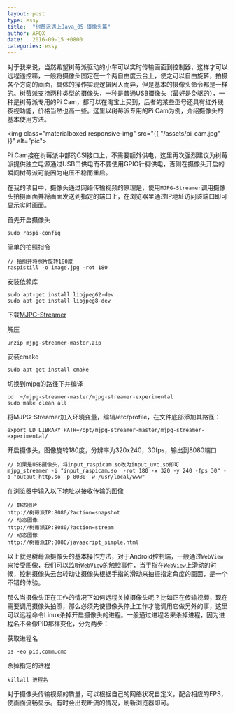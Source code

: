 ```yaml
---
layout: post
type: essy
title:  "树莓派遇上Java_05-摄像头篇"
author: APQX
date:   2016-09-15 +0800
categories: essy
---
```


对于我来说，当然希望树莓派驱动的小车可以实时传输画面到控制器，这样才可以远程遥控嘛，一般将摄像头固定在一个两自由度云台上，使之可以自由旋转，拍摄各个方向的画面，具体的操作实现逻辑因人而异，但是基本的摄像头命令都是一样的。树莓派支持两种类型的摄像头，一种是普通USB摄像头（最好是免驱的），一种是树莓派专用的Pi Cam，都可以在淘宝上买到，后者的某些型号还具有红外线夜视功能，价格当然也高一些。这里以树莓派专用的Pi Cam为例，介绍摄像头的基本使用方法。

<img class="materialboxed responsive-img" src="{{ "/assets/pi_cam.jpg" }}" alt="pic">

Pi Cam接在树莓派中部的CSI接口上，不需要额外供电，这里再次强烈建议为树莓派提供独立电源通过USB口供电而不要使用GPIO针脚供电，否则在摄像头开启的瞬间树莓派可能因为电压不稳而重启。

在我的项目中，摄像头通过网络传输视频的原理是，使用`MJPG-Streamer`调用摄像头拍摄画面并将画面发送到指定的端口上，在浏览器里通过IP地址访问该端口即可显示实时画面。

首先开启摄像头

```
sudo raspi-config
```

简单的拍照指令

```
// 拍照并将照片旋转180度
raspistill -o image.jpg -rot 180
```

安装依赖库

```
sudo apt-get install libjpeg62-dev
sudo apt-get install libjpeg8-dev
```

下载[MJPG-Streamer](https://github.com/jacksonliam/mjpg-streamer)

解压

```
unzip mjpg-streamer-master.zip
```

安装cmake

```
sudo apt-get install cmake
```

切换到mjpg的路径下并编译

```
cd  ~/mjpg-streamer-master/mjpg-streamer-experimental
sudo make clean all
```

将MJPG-Streamer加入环境变量，编辑/etc/profile，在文件底部添加其路径：

```
export LD_LIBRARY_PATH=/opt/mjpg-streamer-master/mjpg-streamer-experimental/
```

开启摄像头，图像旋转180度，分辨率为320x240，30fps，输出到8080端口

```
// 如果是USB摄像头，将input_raspicam.so改为input_uvc.so即可
mjpg_streamer -i "input_raspicam.so  -rot 180 -x 320 -y 240 -fps 30" -o "output_http.so –p 8080 -w /usr/local/www"
```

在浏览器中输入以下地址以接收传输的图像

```
// 静态图片
http://树莓派IP:8080/?action=snapshot
// 动态图像
http://树莓派IP:8080/?action=stream
// 动态图像
http://树莓派IP:8080/javascript_simple.html
```

以上就是树莓派摄像头的基本操作方法，对于Android控制端，一般通过`WebView`来接受图像，我们可以监听`WebView`的触控事件，当手指在`WebView`上滑动的时候，控制摄像头云台转动让摄像头根据手指的滑动来拍摄指定角度的画面，是一个不错的体验。

那么当摄像头正在工作的情况下如何远程关掉摄像头呢？比如正在传输视频，现在需要调用摄像头拍照，那么必须先使摄像头停止工作才能调用它做另外的事，这里可以远程命令Linux杀掉开启摄像头的进程。一般通过进程名来杀掉进程，因为进程名不会像PID那样变化，分为两步： 

获取进程名

```
ps -eo pid,comm,cmd
```

杀掉指定的进程
```
killall 进程名
```

对于摄像头传输视频的质量，可以根据自己的网络状况自定义，配合相应的FPS，使画面流畅显示。有时会出现断流的情况，刷新浏览器即可。